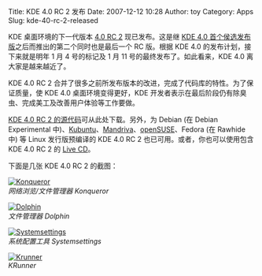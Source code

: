 Title: KDE 4.0 RC 2 发布
Date: 2007-12-12 10:28
Author: toy
Category: Apps
Slug: kde-40-rc-2-released

KDE 桌面环境的下一代版本 [4.0 RC
2](http://www.kde.org/announcements/announce-4.0-rc2.php)
现已发布。这是继 [KDE 4.0
首个侯选发布版](http://linuxtoy.org/archives/kde-40-rc1-released.html)之后而推出的第二个同时也是最后一个
RC 版。根据 KDE 4.0 的发布计划，接下来就是明年 1 月 4 号的标记及 1 月 11
号的最终发布了。如此看来，KDE 4.0 离大家是越来越近了。

KDE 4.0 RC 2
合并了很多之前所发布版本的改进，完成了代码库的特性。为了保证质量，使 KDE
4.0 桌面环境变得更好，KDE
开发者表示在最后阶段仍有除臭虫、完成美工及改善用户体验等工作要做。

[KDE 4.0 RC 2
的源代码](http://www.kde.org/info/3.97.php)可从此处下载。另外，为 Debian
(在 Debian Experimental
中)、[Kubuntu](http://kubuntu.org/announcements/kde4-rc2.php)、[Mandriva](http://download.kde.org/binarydownload.html?url=/unstable/3.97/Mandriva/)、[openSUSE](http://en.opensuse.org/KDE/KDE4)、Fedora
(在 Rawhide 中) 等 Linux 发行版预编译的 KDE 4.0 RC 2
也已可用。或者，你也可以使用包含 KDE 4.0 RC 2 的 [Live
CD](http://home.kde.org/~binner/kde-four-live/)。

下面是几张 KDE 4.0 RC 2 的截图：

[![Konqueror](http://i.linuxtoy.org/i/2007/12/konqueror-thumb.jpg)](http://i.linuxtoy.org/i/2007/12/konqueror.jpg)  
*网络浏览/文件管理器 Konqueror*

[![Dolphin](http://i.linuxtoy.org/i/2007/12/dolphin-thumb.jpg)](http://i.linuxtoy.org/i/2007/12/dolphin.jpg)  
*文件管理器 Dolphin*

[![Systemsettings](http://i.linuxtoy.org/i/2007/12/systemsettings-thumb.jpg)](http://i.linuxtoy.org/i/2007/12/systemsettings.jpg)  
*系统配置工具 Systemsettings*

[![Krunner](http://i.linuxtoy.org/i/2007/12/krunner-thumb.jpg)](http://i.linuxtoy.org/i/2007/12/krunner.jpg)  
*KRunner*
